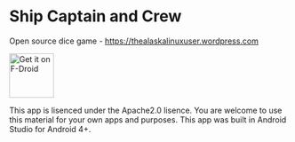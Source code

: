 # Ship Captain and Crew
Open source dice game - https://thealaskalinuxuser.wordpress.com

<a href="https://f-droid.org/packages/com.alaskalinuxuser.shipcaptainandcrew/" target="_blank">
<img src="https://f-droid.org/badge/get-it-on.png" alt="Get it on F-Droid" height="80"/></a>

This app is lisenced under the Apache2.0 lisence. You are welcome to use this material for your own apps and purposes. This app was built in Android Studio for Android 4+.
